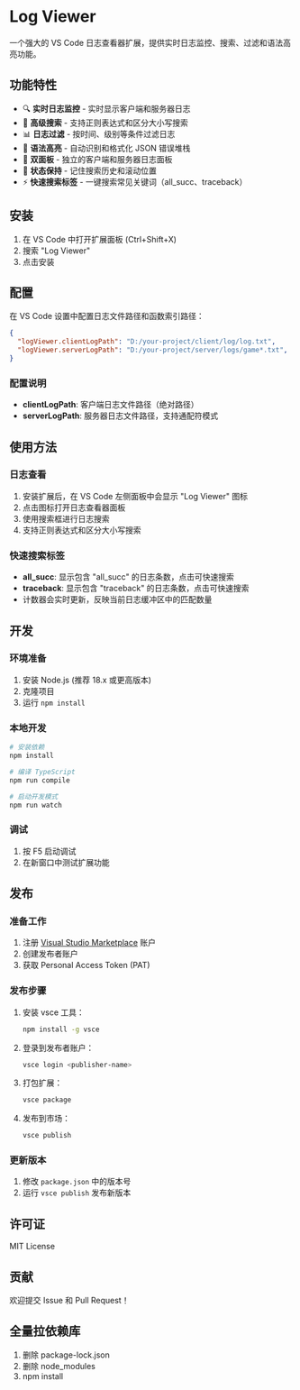 # Log Viewer

一个强大的 VS Code 日志查看器扩展，提供实时日志监控、搜索、过滤和语法高亮功能。

## 功能特性

- 🔍 **实时日志监控** - 实时显示客户端和服务器日志
- 🔎 **高级搜索** - 支持正则表达式和区分大小写搜索
- 📊 **日志过滤** - 按时间、级别等条件过滤日志
- 🎨 **语法高亮** - 自动识别和格式化 JSON 错误堆栈
- 📱 **双面板** - 独立的客户端和服务器日志面板
- 💾 **状态保持** - 记住搜索历史和滚动位置
- ⚡ **快速搜索标签** - 一键搜索常见关键词（all_succ、traceback）

## 安装

1. 在 VS Code 中打开扩展面板 (Ctrl+Shift+X)
2. 搜索 "Log Viewer"
3. 点击安装

## 配置

在 VS Code 设置中配置日志文件路径和函数索引路径：

```json
{
  "logViewer.clientLogPath": "D:/your-project/client/log/log.txt",
  "logViewer.serverLogPath": "D:/your-project/server/logs/game*.txt",
}
```

### 配置说明

- **clientLogPath**: 客户端日志文件路径（绝对路径）
- **serverLogPath**: 服务器日志文件路径，支持通配符模式

## 使用方法

### 日志查看
1. 安装扩展后，在 VS Code 左侧面板中会显示 "Log Viewer" 图标
2. 点击图标打开日志查看器面板
3. 使用搜索框进行日志搜索
4. 支持正则表达式和区分大小写搜索

### 快速搜索标签
- **all_succ**: 显示包含 "all_succ" 的日志条数，点击可快速搜索
- **traceback**: 显示包含 "traceback" 的日志条数，点击可快速搜索
- 计数器会实时更新，反映当前日志缓冲区中的匹配数量



## 开发

### 环境准备

1. 安装 Node.js (推荐 18.x 或更高版本)
2. 克隆项目
3. 运行 `npm install`

### 本地开发

```bash
# 安装依赖
npm install

# 编译 TypeScript
npm run compile

# 启动开发模式
npm run watch
```

### 调试

1. 按 F5 启动调试
2. 在新窗口中测试扩展功能

## 发布

### 准备工作

1. 注册 [Visual Studio Marketplace](https://marketplace.visualstudio.com/) 账户
2. 创建发布者账户
3. 获取 Personal Access Token (PAT)

### 发布步骤

1. 安装 vsce 工具：
   ```bash
   npm install -g vsce
   ```

2. 登录到发布者账户：
   ```bash
   vsce login <publisher-name>
   ```

3. 打包扩展：
   ```bash
   vsce package
   ```

4. 发布到市场：
   ```bash
   vsce publish
   ```

### 更新版本

1. 修改 `package.json` 中的版本号
2. 运行 `vsce publish` 发布新版本

## 许可证

MIT License

## 贡献

欢迎提交 Issue 和 Pull Request！

## 全量拉依赖库

1. 删除 package-lock.json
2. 删除 node_modules
3. npm install
